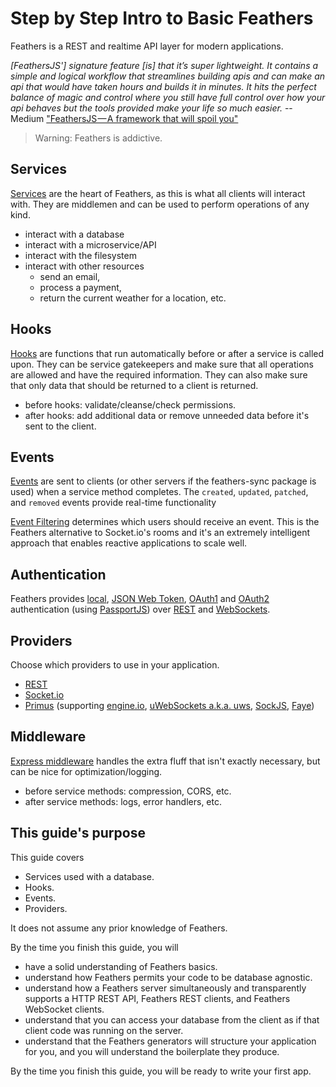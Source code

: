 # Step by Step Intro to Basic Feathers

Feathers is a REST and realtime API layer for modern applications.

*[FeathersJS'] signature feature [is] that it’s super lightweight.
It contains a simple and logical workflow that streamlines building apis
and can make an api that would have taken hours and builds it in minutes.
It hits the perfect balance of magic and control
where you still have full control over how your api behaves
but the tools provided make your life so much easier.* --
Medium ["FeathersJS — A framework that will spoil you"](https://medium.com/@codingfriend/feathersjs-a-framework-that-will-spoil-you-109525dfd35e#.8kf707x3k)

> Warning: Feathers is addictive.

## Services

[Services](../../api/services.md) are the heart of Feathers, as this is what all clients will interact with.
They are middlemen and can be used to perform operations of any kind.
- interact with a database
- interact with a microservice/API
- interact with the filesystem
- interact with other resources
    - send an email,
    - process a payment,
    - return the current weather for a location, etc.
        
## Hooks
        
[Hooks](../../api/hooks.md) are functions that run automatically before or after a service is called upon.
They can be service gatekeepers and make sure that all operations are allowed and have the required information.
They can also make sure that only data that should be returned to a client is returned.
- before hooks: validate/cleanse/check permissions.
- after hooks: add additional data or remove unneeded data before it's sent to the client.

## Events

[Events](../../api/events.md) are sent to clients (or other servers if the feathers-sync package is used)
when a service method completes.
The `created`, `updated`, `patched`, and `removed` events provide real-time functionality
    
[Event Filtering](../../api/events.md#event-filtering) determines which users should receive an event.
This is the Feathers alternative to Socket.io's rooms
and it's an extremely intelligent approach that enables reactive applications to scale well.

## Authentication

Feathers provides
[local](../../api/authentication/local.md),
[JSON Web Token](../../api/authentication/jwt.md),
[OAuth1](../../api/authentication/oauth1.md)
and [OAuth2](../../api/authentication/oauth2.md) authentication
(using [PassportJS](https://github.com/jaredhanson/passport))
over [REST](https://en.wikipedia.org/wiki/Representational_state_transfer)
and [WebSockets](https://en.wikipedia.org/wiki/WebSocket).

## Providers

Choose which providers to use in your application.
- [REST](https://en.wikipedia.org/wiki/Representational_state_transfer)
- [Socket.io](https://socket.io/)
- [Primus](https://github.com/primus/primus)
(supporting
[engine.io](https://github.com/socketio/engine.io),
[uWebSockets a.k.a. uws](https://github.com/uWebSockets/uWebSockets),
[SockJS](https://github.com/sockjs/sockjs-node),
[Faye](https://faye.jcoglan.com/))
    
## Middleware
  
[Express middleware](https://expressjs.com/en/guide/using-middleware.html)
handles the extra fluff that isn't exactly necessary,
but can be nice for optimization/logging.
- before service methods: compression, CORS, etc.
- after service methods: logs, error handlers, etc.
    
## This guide's purpose

This guide covers
- Services used with a database.
- Hooks.
- Events.
- Providers.

It does not assume any prior knowledge of Feathers.

By the time you finish this guide, you will
- have a solid understanding of Feathers basics.
- understand how Feathers permits your code to be database agnostic.
- understand how a Feathers server simultaneously and transparently supports a HTTP REST API,
Feathers REST clients, and Feathers WebSocket clients.
- understand that you can access your database from the client
as if that client code was running on the server.
- understand that the Feathers generators will structure your application for you,
and you will understand the boilerplate they produce.

By the time you finish this guide, you will be ready to write your first app.

